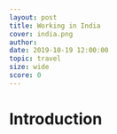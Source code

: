 ```yaml
---
layout: post
title: Working in India
cover: india.png
author:
date: 2019-10-19 12:00:00
topic: travel
size: wide
score: 0
---
```


# Introduction
